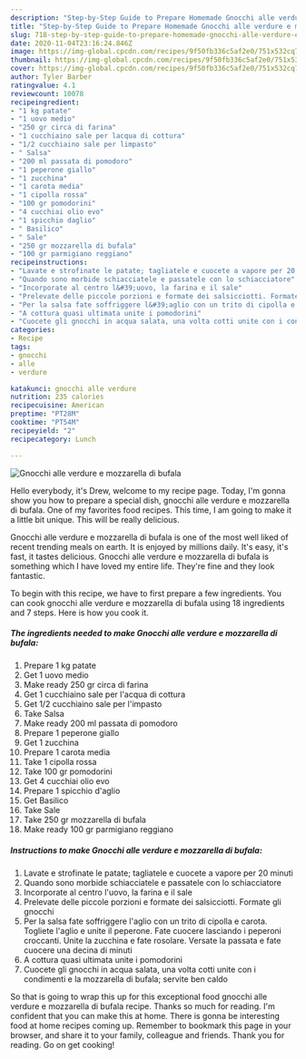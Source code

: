 ```yaml
---
description: "Step-by-Step Guide to Prepare Homemade Gnocchi alle verdure e mozzarella di bufala"
title: "Step-by-Step Guide to Prepare Homemade Gnocchi alle verdure e mozzarella di bufala"
slug: 718-step-by-step-guide-to-prepare-homemade-gnocchi-alle-verdure-e-mozzarella-di-bufala
date: 2020-11-04T23:16:24.846Z
image: https://img-global.cpcdn.com/recipes/9f50fb336c5af2e0/751x532cq70/gnocchi-alle-verdure-e-mozzarella-di-bufala-recipe-main-photo.jpg
thumbnail: https://img-global.cpcdn.com/recipes/9f50fb336c5af2e0/751x532cq70/gnocchi-alle-verdure-e-mozzarella-di-bufala-recipe-main-photo.jpg
cover: https://img-global.cpcdn.com/recipes/9f50fb336c5af2e0/751x532cq70/gnocchi-alle-verdure-e-mozzarella-di-bufala-recipe-main-photo.jpg
author: Tyler Barber
ratingvalue: 4.1
reviewcount: 10078
recipeingredient:
- "1 kg patate"
- "1 uovo medio"
- "250 gr circa di farina"
- "1 cucchiaino sale per lacqua di cottura"
- "1/2 cucchiaino sale per limpasto"
- " Salsa"
- "200 ml passata di pomodoro"
- "1 peperone giallo"
- "1 zucchina"
- "1 carota media"
- "1 cipolla rossa"
- "100 gr pomodorini"
- "4 cucchiai olio evo"
- "1 spicchio daglio"
- " Basilico"
- " Sale"
- "250 gr mozzarella di bufala"
- "100 gr parmigiano reggiano"
recipeinstructions:
- "Lavate e strofinate le patate; tagliatele e cuocete a vapore per 20 minuti"
- "Quando sono morbide schiacciatele e passatele con lo schiacciatore"
- "Incorporate al centro l&#39;uovo, la farina e il sale"
- "Prelevate delle piccole porzioni e formate dei salsicciotti. Formate gli gnocchi"
- "Per la salsa fate soffriggere l&#39;aglio con un trito di cipolla e carota. Togliete l&#39;aglio e unite il peperone. Fate cuocere lasciando i peperoni croccanti. Unite la zucchina e fate rosolare. Versate la passata e fate cuocere una decina di minuti"
- "A cottura quasi ultimata unite i pomodorini"
- "Cuocete gli gnocchi in acqua salata, una volta cotti unite con i condimenti e la mozzarella di bufala; servite ben caldo"
categories:
- Recipe
tags:
- gnocchi
- alle
- verdure

katakunci: gnocchi alle verdure 
nutrition: 235 calories
recipecuisine: American
preptime: "PT28M"
cooktime: "PT54M"
recipeyield: "2"
recipecategory: Lunch

---
```



![Gnocchi alle verdure e mozzarella di bufala](https://img-global.cpcdn.com/recipes/9f50fb336c5af2e0/751x532cq70/gnocchi-alle-verdure-e-mozzarella-di-bufala-recipe-main-photo.jpg)

Hello everybody, it's Drew, welcome to my recipe page. Today, I'm gonna show you how to prepare a special dish, gnocchi alle verdure e mozzarella di bufala. One of my favorites food recipes. This time, I am going to make it a little bit unique. This will be really delicious.



Gnocchi alle verdure e mozzarella di bufala is one of the most well liked of recent trending meals on earth. It is enjoyed by millions daily. It's easy, it's fast, it tastes delicious. Gnocchi alle verdure e mozzarella di bufala is something which I have loved my entire life. They're fine and they look fantastic.


To begin with this recipe, we have to first prepare a few ingredients. You can cook gnocchi alle verdure e mozzarella di bufala using 18 ingredients and 7 steps. Here is how you cook it.

<!--inarticleads1-->

##### The ingredients needed to make Gnocchi alle verdure e mozzarella di bufala:

1. Prepare 1 kg patate
1. Get 1 uovo medio
1. Make ready 250 gr circa di farina
1. Get 1 cucchiaino sale per l&#39;acqua di cottura
1. Get 1/2 cucchiaino sale per l&#39;impasto
1. Take  Salsa
1. Make ready 200 ml passata di pomodoro
1. Prepare 1 peperone giallo
1. Get 1 zucchina
1. Prepare 1 carota media
1. Take 1 cipolla rossa
1. Take 100 gr pomodorini
1. Get 4 cucchiai olio evo
1. Prepare 1 spicchio d&#39;aglio
1. Get  Basilico
1. Take  Sale
1. Take 250 gr mozzarella di bufala
1. Make ready 100 gr parmigiano reggiano




<!--inarticleads2-->

##### Instructions to make Gnocchi alle verdure e mozzarella di bufala:

1. Lavate e strofinate le patate; tagliatele e cuocete a vapore per 20 minuti
1. Quando sono morbide schiacciatele e passatele con lo schiacciatore
1. Incorporate al centro l&#39;uovo, la farina e il sale
1. Prelevate delle piccole porzioni e formate dei salsicciotti. Formate gli gnocchi
1. Per la salsa fate soffriggere l&#39;aglio con un trito di cipolla e carota. Togliete l&#39;aglio e unite il peperone. Fate cuocere lasciando i peperoni croccanti. Unite la zucchina e fate rosolare. Versate la passata e fate cuocere una decina di minuti
1. A cottura quasi ultimata unite i pomodorini
1. Cuocete gli gnocchi in acqua salata, una volta cotti unite con i condimenti e la mozzarella di bufala; servite ben caldo




So that is going to wrap this up for this exceptional food gnocchi alle verdure e mozzarella di bufala recipe. Thanks so much for reading. I'm confident that you can make this at home. There is gonna be interesting food at home recipes coming up. Remember to bookmark this page in your browser, and share it to your family, colleague and friends. Thank you for reading. Go on get cooking!
